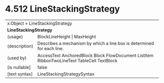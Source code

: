 <html dir="LTR" xmlns:mshelp="http://msdn.microsoft.com/mshelp" xmlns:ddue="http://ddue.schemas.microsoft.com/authoring/2003/5" xmlns:xlink="http://www.w3.org/1999/xlink" xmlns:tool="http://www.microsoft.com/tooltip">

<body>
 <input type="hidden" id="userDataCache" class="userDataStyle">
 <input type="hidden" id="hiddenScrollOffset">
 <img id="dropDownImage" style="display:none; height:0; width:0;" src="../local/drpdown.gif">
 <img id="dropDownHoverImage" style="display:none; height:0; width:0;" src="../local/drpdown_orange.gif">
 <img id="collapseImage" style="display:none; height:0; width:0;" src="../local/collapse.gif">
 <img id="expandImage" style="display:none; height:0; width:0;" src="../local/exp.gif">
 <img id="collapseAllImage" style="display:none; height:0; width:0;" src="../local/collall.gif">
 <img id="expandAllImage" style="display:none; height:0; width:0;" src="../local/expall.gif">
 <img id="copyImage" style="display:none; height:0; width:0;" src="../local/copycode.gif">
 <img id="copyHoverImage" style="display:none; height:0; width:0;" src="../local/copycodeHighlight.gif">
 <div id="header"><h1 class="heading">4.512 LineStackingStrategy</h1></div>

 <div id="mainSection">
 <div id="mainBody">
 <div id="allHistory" class="saveHistory" onsave="saveAll()" onload="loadAll()"></div>
 <p xmlns:wsd="http://wsdev.schemas.microsoft.com/authoring/2008/2" xmlns:msxsl="urn:schemas-microsoft-com:xslt" xmlns:script="urn:script" xmlns:build="urn:build">
 </p>
 <div id="sectionSection0" class="section" name="collapseableSection">
 <content xmlns="http://ddue.schemas.microsoft.com/authoring/2003/5" xmlns:wsd="http://wsdev.schemas.microsoft.com/authoring/2008/2" xmlns:msxsl="urn:schemas-microsoft-com:xslt" xmlns:script="urn:script" xmlns:build="urn:build">
 </content>
 </div>
 <div id="sectionSection1" class="section" name="collapseableSection">
 <content xmlns="http://ddue.schemas.microsoft.com/authoring/2003/5" xmlns:wsd="http://wsdev.schemas.microsoft.com/authoring/2008/2" xmlns:msxsl="urn:schemas-microsoft-com:xslt" xmlns:script="urn:script" xmlns:build="urn:build">
 <table class="ProtocolAuthoredTable" xmlns="">
 <tr><td colspan="2">
<mshelp:link keywords="c0d383e4-fcdb-4546-a06b-81c262fe2a5e" tabindex="0">x:Object</mshelp:link> &gt; <mshelp:link keywords="bd06807c-e308-4157-b997-926c4ddf6cd7" tabindex="0">LineStackingStrategy</mshelp:link> </td>
 </tr>
 <tr><td colspan="2">
 <b>LineStackingStrategy</b> </td>
 </tr>
 <tr><td><div class="indent0">(usage)</div></td>
 <td><mshelp:link keywords="45d7681c-306f-4a97-8d86-888d8865e2aa" tabindex="0">BlockLineHeight</mshelp:link> | <mshelp:link keywords="45d7681c-306f-4a97-8d86-888d8865e2aa" tabindex="0">MaxHeight</mshelp:link></td>
 </tr>
 <tr><td><div class="indent0">(description)</div></td>
 <td>Describes a mechanism by which a line box is determined for each line.</td>
 </tr>
 <tr><td><div class="indent0">(used by)</div></td>
 <td><mshelp:link keywords="631e8114-1c76-41f2-a845-5cee854c57de" tabindex="0">AccessText</mshelp:link> <mshelp:link keywords="7750e2a6-0942-4023-b70f-8cef421a1176" tabindex="0">AnchoredBlock</mshelp:link> <mshelp:link keywords="c77175ee-2b52-4381-818f-44a71d783b0b" tabindex="0">Block</mshelp:link> <mshelp:link keywords="3fea3be5-cbcf-4710-9568-c39ec85b9a9f" tabindex="0">FlowDocument</mshelp:link> <mshelp:link keywords="ed119740-6619-42ba-a509-f0b9fad628c4" tabindex="0">ListItem</mshelp:link> <mshelp:link keywords="f88aa048-3c74-4926-8fb1-d379f5ef0a0a" tabindex="0">RibbonTwoLineText</mshelp:link> <mshelp:link keywords="76e5a07b-7822-42dc-9157-9390fb66a3d5" tabindex="0">TableCell</mshelp:link> <mshelp:link keywords="e7787ba9-d353-40e0-9ec9-963f57ef85f9" tabindex="0">TextBlock</mshelp:link></td>
 </tr>
 <tr><td><div class="indent0">[is nullable]</div></td>
 <td>false</td>
 </tr>
 <tr><td><div class="indent0">[text syntax]</div></td>
 <td><mshelp:link keywords="45d7681c-306f-4a97-8d86-888d8865e2aa" tabindex="0">LineStackingStrategySyntax</mshelp:link></td>
 </tr>
</table>
 </content>
 </div>
 <!--[if gte IE 5]>
 <tool:tip element="languageFilterToolTip" avoidmouse="false"/>
 <![endif]-->
 </div>
 <a name="feedback"></a><span></span>
 </div>
</body></html>
